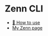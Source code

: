 # Zenn CLI

* [📘 How to use](https://zenn.dev/zenn/articles/zenn-cli-guide)
* [My Zenn page](https://zenn.dev/aspulse)
